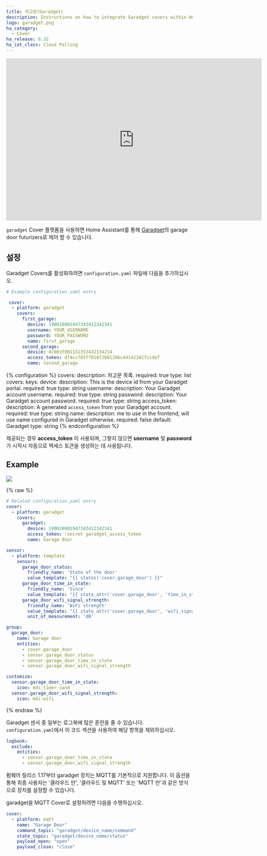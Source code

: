 ```yaml
---
title: 차고문(Garadget)
description: Instructions on how to integrate Garadget covers within Home Assistant.
logo: garadget.png
ha_category:
  - Cover
ha_release: 0.32
ha_iot_class: Cloud Polling
---
```


<iframe width="690" height="437" src="https://www.youtube.com/embed/--lLuR9o9QQ" frameborder="0" allow="accelerometer; autoplay; encrypted-media; gyroscope; picture-in-picture" allowfullscreen></iframe>

`garadget` Cover 플랫폼을 사용하면 Home Assistant를 통해 [Garadget](https://www.garadget.com/)의 garage door futurizers로 제어 할 수 있습니다.

## 설정

Garadget Covers를 활성화하려면 `configuration.yaml` 파일에 다음을 추가하십시오.

```yaml
# Example configuration.yaml entry

 cover:
  - platform: garadget
    covers:
      first_garage:
        device: 190028001947343412342341
        username: YOUR_USERNAME
        password: YOUR_PASSWORD
        name: first_garage
      second_garage:
        device: 4c003f001151353432134214
        access_token: df4cc785ff818f2b01396c44142342fccdef
        name: second_garage

```

{% configuration %}
covers:
  description: 차고문 목록.
  required: true
  type: list
  covers:
      keys:
        device:
          description: This is the device id from your Garadget portal.
          required: true
          type: string
        username:
          description: Your Garadget account username.
          required: true
          type: string
        password:
          description: Your Garadget account password.
          required: true
          type: string
        access_token:
          description: A generated `access_token` from your Garadget account.
          required: true
          type: string
        name:
          description: me to use in the frontend, will use name configured in Garadget otherwise.
          required: false
          default: Garadget
          type: string
{% endconfiguration %}

제공되는 경우 **access_token** 이 사용되며, 그렇지 않으면 **username** 및 **password**가 시작시 자동으로 액세스 토큰을 생성하는 데 사용됩니다.

## Example

<p class='img'>
  <img src='{{site_root}}/images/integrations/garadget/cover_garadget_details.png' />
</p>

{% raw %}
```yaml
# Related configuration.yaml entry
cover:
  - platform: garadget
    covers:
      garadget:
        device: 190028001947343412342341
        access_token: !secret garadget_access_token
        name: Garage door

sensor:
  - platform: template
    sensors:
      garage_door_status:
        friendly_name: 'State of the door'
        value_template: "{{ states('cover.garage_door') }}"
      garage_door_time_in_state:
        friendly_name: 'Since'
        value_template: "{{ state_attr('cover.garage_door', 'time_in_state') }}"
      garage_door_wifi_signal_strength:
        friendly_name: 'WiFi strength'
        value_template: "{{ state_attr('cover.garage_door', 'wifi_signal_strength') }}"
        unit_of_measurement: 'dB'

group:
  garage_door:
    name: Garage door
    entities:
      - cover.garage_door
      - sensor.garage_door_status
      - sensor.garage_door_time_in_state
      - sensor.garage_door_wifi_signal_strength

customize:
  sensor.garage_door_time_in_state:
    icon: mdi:timer-sand
  sensor.garage_door_wifi_signal_strength:
    icon: mdi:wifi
```
{% endraw %}

Garadget 센서 중 일부는 로그북에 많은 혼란을 줄 수 있습니다. `configuration.yaml`에서 이 코드 섹션을 사용하여 해당 항목을 제외하십시오.

```yaml
logbook:
  exclude:
    entities:
      - sensor.garage_door_time_in_state
      - sensor.garage_door_wifi_signal_strength
```

펌웨어 릴리스 1.17부터 garadget 장치는 MQTT를 기본적으로 지원합니다. 이 옵션을 통해 최종 사용자는 '클라우드 만', '클라우드 및 MQTT' 또는 'MQTT 만'과 같은 방식으로 장치를 설정할 수 있습니다.

garadget을 MQTT Cover로 설정하려면 다음을 수행하십시오.

```yaml
cover:
  - platform: mqtt
    name: "Garage Door"
    command_topic: "garadget/device_name/command"
    state_topic: "garadget/device_name/status"
    payload_open: "open"
    payload_close: "close"
```
